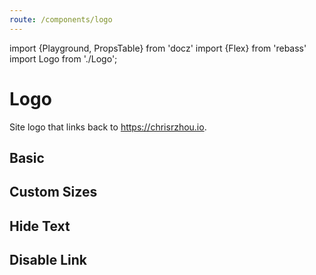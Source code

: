 ```yaml
---
route: /components/logo
---
```


import {Playground, PropsTable} from 'docz'
import {Flex} from 'rebass'
import Logo from './Logo';

# Logo

Site logo that links back to https://chrisrzhou.io.

<PropsTable of={Logo} />

## Basic

<Playground>
  <Logo />
</Playground>

## Custom Sizes

<Playground>
  <Flex>
    <Logo size={20}/>
  </Flex>
  <Flex>
    <Logo size={40}/>
  </Flex>
  <Flex>
    <Logo size={100}/>
  </Flex>
</Playground>

## Hide Text

<Playground>
  <Logo showText={false} />
</Playground>

## Disable Link

<Playground>
  <Logo disableLink />
</Playground>
